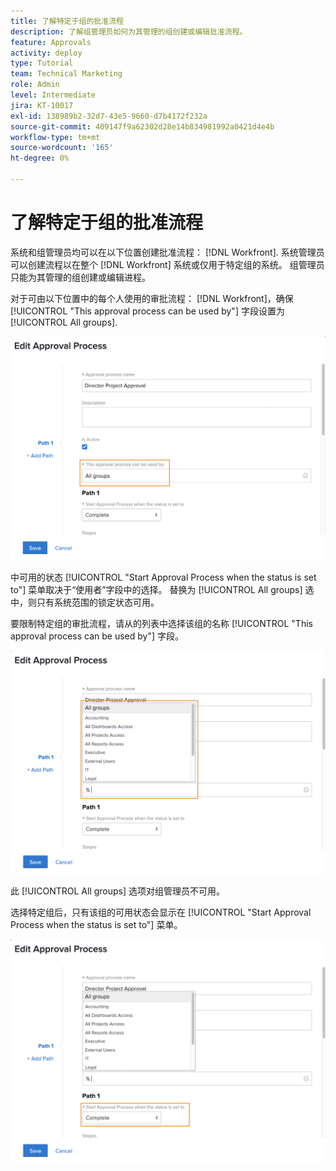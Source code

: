 ```yaml
---
title: 了解特定于组的批准流程
description: 了解组管理员如何为其管理的组创建或编辑批准流程。
feature: Approvals
activity: deploy
type: Tutorial
team: Technical Marketing
role: Admin
level: Intermediate
jira: KT-10017
exl-id: 138989b2-32d7-43e5-9660-d7b4172f232a
source-git-commit: 409147f9a62302d28e14b834981992a0421d4e4b
workflow-type: tm+mt
source-wordcount: '165'
ht-degree: 0%

---
```


# 了解特定于组的批准流程

系统和组管理员均可以在以下位置创建批准流程： [!DNL Workfront]. 系统管理员可以创建流程以在整个 [!DNL Workfront] 系统或仅用于特定组的系统。 组管理员只能为其管理的组创建或编辑进程。

对于可由以下位置中的每个人使用的审批流程： [!DNL Workfront]，确保 [!UICONTROL "This approval process can be used by"] 字段设置为 [!UICONTROL All groups].

![[!UICONTROL Edit Approval Process] 突出显示组字段的窗口](assets/admin-fund-approval-processes-1.png)

中可用的状态 [!UICONTROL "Start Approval Process when the status is set to"] 菜单取决于“使用者”字段中的选择。 替换为 [!UICONTROL All groups] 选中，则只有系统范围的锁定状态可用。

要限制特定组的审批流程，请从的列表中选择该组的名称 [!UICONTROL "This approval process can be used by"] 字段。

![[!UICONTROL Edit Approval Process] 展开组字段的窗口](assets/admin-fund-approval-processes-2.png)

此 [!UICONTROL All groups] 选项对组管理员不可用。

选择特定组后，只有该组的可用状态会显示在 [!UICONTROL "Start Approval Process when the status is set to"] 菜单。

![[!UICONTROL Edit Approval Process] 突出显示状态字段的窗口](assets/admin-fund-approval-processes-3.png)

